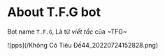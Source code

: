 # About T.F.G bot
Bot name `T.F.G`, Là từ *viết tắc* của ~TFG~

![pps](/Không Có Tiêu Đề44_20220724152828.png)
